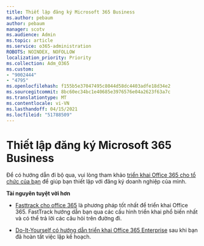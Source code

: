```yaml
---
title: Thiết lập đăng ký Microsoft 365 Business
ms.author: pebaum
author: pebaum
manager: scotv
ms.audience: Admin
ms.topic: article
ms.service: o365-administration
ROBOTS: NOINDEX, NOFOLLOW
localization_priority: Priority
ms.collection: Adm_O365
ms.custom:
- "9002444"
- "4795"
ms.openlocfilehash: f155b5e37047495c8044d58dc4403adfe18d34e2
ms.sourcegitcommit: 8bc60ec34bc1e40685e3976576e04a2623f63a7c
ms.translationtype: MT
ms.contentlocale: vi-VN
ms.lasthandoff: 04/15/2021
ms.locfileid: "51788509"
---
```

# <a name="set-up-a-microsoft-365-business-subscription"></a>Thiết lập đăng ký Microsoft 365 Business

Để có hướng dẫn đi bộ qua, vui lòng tham khảo [triển khai Office 365 cho tổ chức của bạn](https://docs.microsoft.com/office365/enterprise/setup-overview-for-enterprises) để giúp bạn thiết lập với đăng ký doanh nghiệp của mình.

**Tài nguyên tuyệt vời hơn**

- [Fasttrack cho office 365](https://docs.microsoft.com/fasttrack/O365-fasttrack-benefit-for-office-365) là phương pháp tốt nhất để triển khai Office 365. FastTrack hướng dẫn bạn qua các cấu hình triển khai phổ biến nhất và có thể trả lời các câu hỏi trên đường đi. 

- [Do-It-Yourself có hướng dẫn triển khai Office 365 Enterprise](https://docs.microsoft.com/office365/enterprise/setup-overview-for-enterprises#do-it-yourself-guided-deployment-of-office-365-enterprise) sau khi bạn đã hoàn tất việc lập kế hoạch. 
